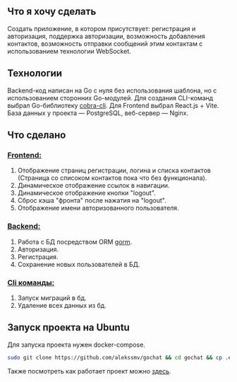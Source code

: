 <h2>Что я хочу сделать</h2>
<p>Создать приложение, в котором присутствует: регистрация и авторизация, поддержка авторизации, возможность добавления контактов, возможность отправки сообщений этим контактам с использованием технологии WebSocket.</p>
<h2>Технологии</h2>
<p>Backend-код написан на Go с нуля без использования шаблона, но с использованием сторонних Go-модулей. Для создания CLI-команд выбрал Go-библиотеку <a href="https://github.com/spf13/cobra">cobra-cli</a>. Для Frontend выбрал React.js + Vite. База данных у проекта — PostgreSQL, веб-сервер — Nginx.</p>
<h2>Что сделано</h2>
<h3><a href="https://github.com/alekssmv/gochat/tree/main/src/Frontend">Frontend:</a></h3>
<ol>
  <li>Отображение страниц регистрации, логина и списка контактов (Страница со списоком контактов пока что без функционала).</li>
  <li>Динамическое отображение ссылок в навигации.</li>
  <li>Динамическое отображение кнопки "logout".</li>
  <li>Сброс кэша "фронта" после нажатия на "logout".</li>
  <li>Отображение имени авторизованного пользователя.</li>
</ol>
<h3><a href="https://github.com/alekssmv/gochat/tree/main/src/Backend">Backend:</a></h3>
<ol>
  <li>Работа с БД посредством ORM <a href="https://github.com/go-gorm/gorm">gorm</a>.</li>
  <li>Авторизация.</li>
  <li>Регистрация.</li>
  <li>Сохранение новых пользователей в БД.</li>
</ol>
<h3><a href="https://github.com/alekssmv/gochat/tree/main/Cli">Cli команды:</a></h3>
<ol>
  <li>Запуск миграций в бд.</li>
  <li>Удаление всех данных из бд.</li>
</ol>
<h2>Запуск проекта на Ubuntu</h2>
<p>Для запуска проекта нужен docker-compose.</p>

```bash
sudo git clone https://github.com/alekssmv/gochat && cd gochat && cp .env.example .env && sudo docker-compose up --build
```
<p>Также посмотреть как работает проект можно <a href=http://194.35.13.18:81/>здесь</a>.</p>
